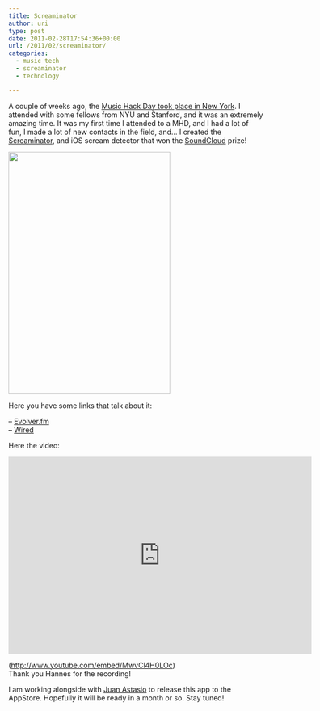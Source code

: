 ```yaml
---
title: Screaminator
author: uri
type: post
date: 2011-02-28T17:54:36+00:00
url: /2011/02/screaminator/
categories:
  - music tech
  - screaminator
  - technology

---
```

A couple of weeks ago, the [Music Hack Day took place in New York][1]. I attended with some fellows from NYU and Stanford, and it was an extremely amazing time. It was my first time I attended to a MHD, and I had a lot of fun, I made a lot of new contacts in the field, and&#8230; I created the [Screaminator][2], and iOS scream detector that won the [SoundCloud][3] prize!

<img alt="" src="http://wiki.musichackday.org/images/4/48/Screaminator22.PNG" title="Screaminator" class="aligncenter" width="320" height="480" /> 

Here you have some links that talk about it:

&#8211; [Evolver.fm][4]  
&#8211; [Wired][5]

Here the video:

<iframe title="YouTube video player" width="600" height="390" src="http://www.youtube.com/embed/MwvCl4H0LOc" frameborder="0" allowfullscreen></iframe>

(http://www.youtube.com/embed/MwvCl4H0LOc)  
Thank you Hannes for the recording!

I am working alongside with [Juan Astasio][6] to release this app to the AppStore. Hopefully it will be ready in a month or so. Stay tuned!

 [1]: http://nyc.musichackday.org/
 [2]: http://wiki.musichackday.org/index.php?title=Screaminator
 [3]: http://www.soundcloud.com
 [4]: http://evolver.fm/2011/02/15/with-screaminator-only-ios-can-hear-you-scream/
 [5]: http://www.wired.com/epicenter/2011/02/music-hack-day-nyc/all/1
 [6]: http://www.astasiototal.com